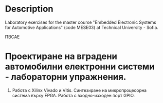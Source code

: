 Description  
===================================================================   
Laboratory exercises for the master course "Embedded Electronic 
Systems for Automotive Applications" (code МЕSE03) 
at Technical University - Sofia.  

ПВСАЕ  

Проектиране на вградени автомобилни електронни системи - лабораторни 
упражнения.    
===================================================================
1. Работа с Xilinx Vivado и Vitis. Синтезиране на микропроцесорна  
система върху FPGA. Работа с входно-изходен порт GPIO.  
